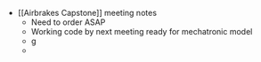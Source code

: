 - [[Airbrakes Capstone]] meeting notes
	- Need to order ASAP
	- Working code by next meeting ready for mechatronic model
	- g
	-